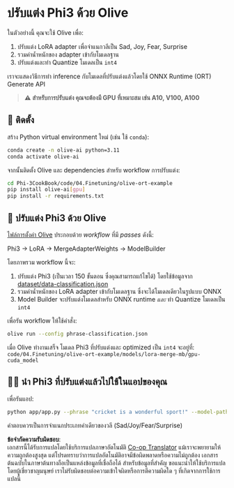 <!--
CO_OP_TRANSLATOR_METADATA:
{
  "original_hash": "4164123a700fecd535d850f09506d72a",
  "translation_date": "2025-07-16T16:03:51+00:00",
  "source_file": "code/03.Finetuning/olive-ort-example/README.md",
  "language_code": "th"
}
-->
# ปรับแต่ง Phi3 ด้วย Olive

ในตัวอย่างนี้ คุณจะใช้ Olive เพื่อ:

1. ปรับแต่ง LoRA adapter เพื่อจำแนกวลีเป็น Sad, Joy, Fear, Surprise
1. รวมค่าน้ำหนักของ adapter เข้ากับโมเดลฐาน
1. ปรับแต่งและทำ Quantize โมเดลเป็น `int4`

เราจะแสดงวิธีการทำ inference กับโมเดลที่ปรับแต่งแล้วโดยใช้ ONNX Runtime (ORT) Generate API

> **⚠️ สำหรับการปรับแต่ง คุณจะต้องมี GPU ที่เหมาะสม เช่น A10, V100, A100**

## 💾 ติดตั้ง

สร้าง Python virtual environment ใหม่ (เช่น ใช้ `conda`):

```bash
conda create -n olive-ai python=3.11
conda activate olive-ai
```

จากนั้นติดตั้ง Olive และ dependencies สำหรับ workflow การปรับแต่ง:

```bash
cd Phi-3CookBook/code/04.Finetuning/olive-ort-example
pip install olive-ai[gpu]
pip install -r requirements.txt
```

## 🧪 ปรับแต่ง Phi3 ด้วย Olive
[ไฟล์การตั้งค่า Olive](../../../../../code/03.Finetuning/olive-ort-example/phrase-classification.json) ประกอบด้วย *workflow* ที่มี *passes* ดังนี้:

Phi3 -> LoRA -> MergeAdapterWeights -> ModelBuilder

โดยภาพรวม workflow นี้จะ:

1. ปรับแต่ง Phi3 (เป็นเวลา 150 ขั้นตอน ซึ่งคุณสามารถแก้ไขได้) โดยใช้ข้อมูลจาก [dataset/data-classification.json](../../../../../code/03.Finetuning/olive-ort-example/dataset/dataset-classification.json)
1. รวมค่าน้ำหนักของ LoRA adapter เข้ากับโมเดลฐาน ซึ่งจะได้โมเดลเดียวในรูปแบบ ONNX
1. Model Builder จะปรับแต่งโมเดลสำหรับ ONNX runtime *และ* ทำ Quantize โมเดลเป็น `int4`

เพื่อรัน workflow ให้ใช้คำสั่ง:

```bash
olive run --config phrase-classification.json
```

เมื่อ Olive ทำงานเสร็จ โมเดล Phi3 ที่ปรับแต่งและ optimized เป็น `int4` จะอยู่ที่: `code/04.Finetuning/olive-ort-example/models/lora-merge-mb/gpu-cuda_model`

## 🧑‍💻 นำ Phi3 ที่ปรับแต่งแล้วไปใช้ในแอปของคุณ

เพื่อรันแอป:

```bash
python app/app.py --phrase "cricket is a wonderful sport!" --model-path models/lora-merge-mb/gpu-cuda_model
```

คำตอบควรเป็นการจำแนกประเภทคำเดียวของวลี (Sad/Joy/Fear/Surprise)

**ข้อจำกัดความรับผิดชอบ**:  
เอกสารนี้ได้รับการแปลโดยใช้บริการแปลภาษาอัตโนมัติ [Co-op Translator](https://github.com/Azure/co-op-translator) แม้เราจะพยายามให้ความถูกต้องสูงสุด แต่โปรดทราบว่าการแปลอัตโนมัติอาจมีข้อผิดพลาดหรือความไม่ถูกต้อง เอกสารต้นฉบับในภาษาต้นทางถือเป็นแหล่งข้อมูลที่เชื่อถือได้ สำหรับข้อมูลที่สำคัญ ขอแนะนำให้ใช้บริการแปลโดยผู้เชี่ยวชาญมนุษย์ เราไม่รับผิดชอบต่อความเข้าใจผิดหรือการตีความผิดใด ๆ ที่เกิดจากการใช้การแปลนี้